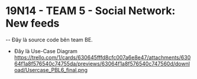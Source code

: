 # 19N14 - TEAM 5 - Social Network: New feeds 

-- Đây là source code bên team BE.
- Đây là Use-Case Diagram
https://trello.com/1/cards/630645fffd8cfc007a6e8e47/attachments/63064f1a8f576540c74755da/previews/63064f1a8f576540c747560d/download/Usercase_PBL6_final.png



